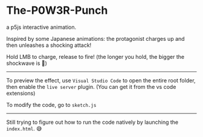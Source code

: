 # The-P0W3R-Punch

a p5js interactive animation.

Inspired by some Japanese animations: the protagonist charges up and then unleashes a shocking attack!

Hold LMB to charge, release to fire! (the longer you hold, the bigger the shockwave is 🤪)

---

To preview the effect, use `Visual Studio Code` to open the entire root folder, then enable the `live server` plugin. (You can get it from the vs code extensions)

To modify the code, go to `sketch.js`

---

Still trying to figure out how to run the code natively by launching the `index.html`. 😅
